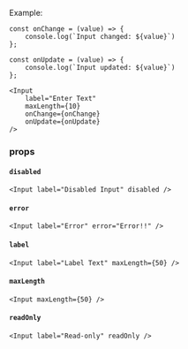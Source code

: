 Example:
```
const onChange = (value) => {
    console.log(`Input changed: ${value}`)
};

const onUpdate = (value) => {
    console.log(`Input updated: ${value}`)
};

<Input
    label="Enter Text"
    maxLength={10}
    onChange={onChange}
    onUpdate={onUpdate}
/>
```

### props

#### `disabled`
```
<Input label="Disabled Input" disabled />
```

#### `error`
```
<Input label="Error" error="Error!!" />
```

#### `label`
```
<Input label="Label Text" maxLength={50} />
```

#### `maxLength`
```
<Input maxLength={50} />
```

#### `readOnly`
```
<Input label="Read-only" readOnly />
```